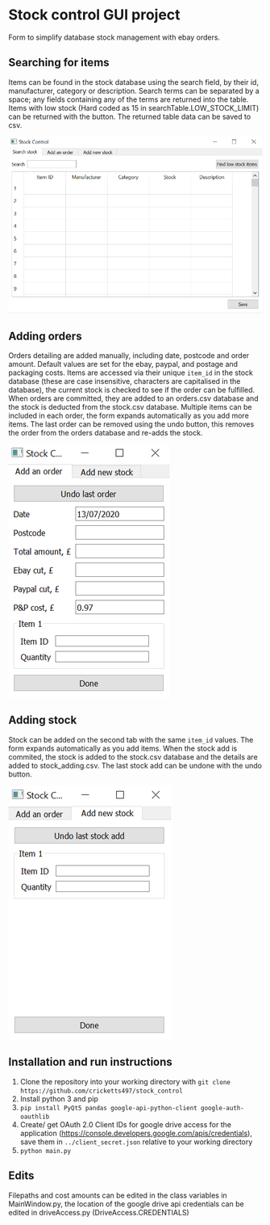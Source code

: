 # Stock control GUI project
Form to simplify database stock management with ebay orders.

## Searching for items
Items can be found in the stock database using the search field, by their id, manufacturer, category or description. Search terms can be separated by a space; any fields containing any of the terms are returned into the table. Items with low stock (Hard coded as 15 in searchTable.LOW_STOCK_LIMIT) can be returned with the button. The returned table data can be saved to csv.

![Searching table](/images/search_form.png)

## Adding orders
Orders detailing are added manually, including date, postcode and order amount. Default values are set for the ebay, paypal, and postage and packaging costs.
Items are accessed via their unique `item_id` in the stock database (these are case insensitive, characters are capitalised in the database), the current stock is checked to see if the order can be fulfilled.
When orders are committed, they are added to an orders.csv database and the stock is deducted from the stock.csv database. Multiple items can be included in each order, the form expands automatically as you add more items.
The last order can be removed using the undo button, this removes the order from the orders database and re-adds the stock.

![Order adding form](/images/order_form.png)

## Adding stock
Stock can be added on the second tab with the same `item_id` values. The form expands automatically as you add items. When the stock add is commited, the stock is added to the stock.csv database and the details are added to stock_adding.csv. The last stock add can be undone with the undo button.

![Stock adding form](/images/stock_form.png)

## Installation and run instructions
1. Clone the repository into your working directory with `git clone https://github.com/cricketts497/stock_control`
2. Install python 3 and pip
3. `pip install PyQt5 pandas google-api-python-client google-auth-oauthlib`
4. Create/ get OAuth 2.0 Client IDs for google drive access for the application (https://console.developers.google.com/apis/credentials), save them in `../client_secret.json` relative to your working directory
5. `python main.py`

## Edits
Filepaths and cost amounts can be edited in the class variables in MainWindow.py, the location of the google drive api credentials can be edited in driveAccess.py (DriveAccess.CREDENTIALS)
